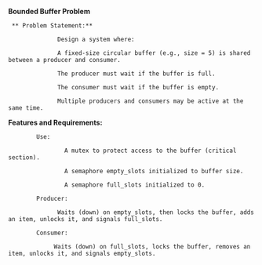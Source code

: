 **Bounded Buffer Problem**


     ** Problem Statement:**
      
                  Design a system where:
                  
                  A fixed-size circular buffer (e.g., size = 5) is shared between a producer and consumer.
                  
                  The producer must wait if the buffer is full.
                  
                  The consumer must wait if the buffer is empty.
                  
                  Multiple producers and consumers may be active at the same time.


**Features and Requirements:**

            Use:
                    
                    A mutex to protect access to the buffer (critical section).
                    
                    A semaphore empty_slots initialized to buffer size.
                    
                    A semaphore full_slots initialized to 0.
                    
            Producer:
            
                  Waits (down) on empty_slots, then locks the buffer, adds an item, unlocks it, and signals full_slots.
            
            Consumer:
            
                 Waits (down) on full_slots, locks the buffer, removes an item, unlocks it, and signals empty_slots.
